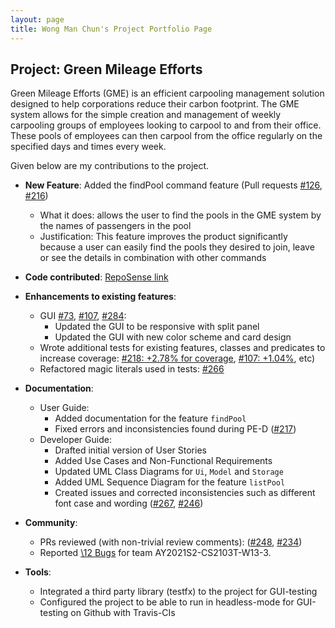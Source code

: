 ```yaml
---
layout: page
title: Wong Man Chun's Project Portfolio Page
---
```


## Project: Green Mileage Efforts

Green Mileage Efforts (GME) is an efficient carpooling management solution designed to help corporations reduce their 
carbon footprint. The GME system allows for the simple creation and management of weekly carpooling groups of employees 
looking to carpool to and from their office. These pools of employees can then carpool from the office 
regularly on the specified days and times every week.

Given below are my contributions to the project.

* **New Feature**: Added the findPool command feature (Pull requests [\#126](https://github.com/AY2021S2-CS2103T-W10-1/tp/pull/126), [\#216](https://github.com/AY2021S2-CS2103T-W10-1/tp/pull/216))
  * What it does: allows the user to find the pools in the GME system by the names of passengers in the pool
  * Justification: This feature improves the product significantly because a user can easily find the pools they desired to join, leave or see the details in combination with other commands
  
* **Code contributed**: [RepoSense link](https://nus-cs2103-ay2021s2.github.io/tp-dashboard/?search=&sort=groupTitle&sortWithin=title&timeframe=commit&mergegroup=&groupSelect=groupByRepos&breakdown=true&checkedFileTypes=docs~functional-code~test-code~other&since=&tabOpen=true&tabType=authorship&tabAuthor=markmcwong&tabRepo=AY2021S2-CS2103T-W10-1%2Ftp%5Bmaster%5D&authorshipIsMergeGroup=false&authorshipFileTypes=docs~functional-code~test-code~other&authorshipIsBinaryFileTypeChecked=false)

* **Enhancements to existing features**:
  * GUI [\#73](https://github.com/AY2021S2-CS2103T-W10-1/tp/pull/73), [\#107](https://github.com/AY2021S2-CS2103T-W10-1/tp/pull/107), [\#284](https://github.com/AY2021S2-CS2103T-W10-1/tp/pull/284):
     * Updated the GUI to be responsive with split panel
     * Updated the GUI with new color scheme and card design 
  * Wrote additional tests for existing features, classes and predicates to increase coverage:
  [\#218: +2.78% for coverage](https://github.com/AY2021S2-CS2103T-W10-1/tp/pull/218), [\#107: +1.04%](https://github.com/AY2021S2-CS2103T-W10-1/tp/pull/107), etc)
  * Refactored magic literals used in tests: [\#266](https://github.com/AY2021S2-CS2103T-W10-1/tp/pull/266)
  
* **Documentation**:
  * User Guide:
    * Added documentation for the feature `findPool`
    * Fixed errors and inconsistencies found during PE-D ([\#217](https://github.com/AY2021S2-CS2103T-W10-1/tp/pull/217))
  * Developer Guide:
    * Drafted initial version of User Stories
    * Added Use Cases and Non-Functional Requirements
    * Updated UML Class Diagrams for `Ui`, `Model` and `Storage`
    * Added UML Sequence Diagram for the feature `listPool` 
    * Created issues and corrected inconsistencies such as different font case and wording ([\#267](https://github.com/AY2021S2-CS2103T-W10-1/tp/issues/267), [\#246](https://github.com/AY2021S2-CS2103T-W10-1/tp/pull/246))

* **Community**:
  * PRs reviewed (with non-trivial review comments): ([\#248](https://github.com/AY2021S2-CS2103T-W10-1/tp/pull/248),
  [\#234](https://github.com/AY2021S2-CS2103T-W10-1/tp/pull/234))
  * Reported [\12 Bugs](https://github.com/markmcwong/ped/issues) for team AY2021S2-CS2103T-W13-3.

* **Tools**:
  * Integrated a third party library (testfx) to the project for GUI-testing
  * Configured the project to be able to run in headless-mode for GUI-testing on Github with Travis-CIs
